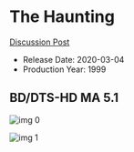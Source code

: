 # The Haunting

[Discussion Post](https://www.avsforum.com/threads/bass-eq-for-filtered-movies.2995212/post-59380920)

* Release Date: 2020-03-04
* Production Year: 1999

## BD/DTS-HD MA 5.1

![img 0](https://i.imgur.com/7BV95Ne.jpg)

![img 1](https://i.imgur.com/CXxKUrb.png)

